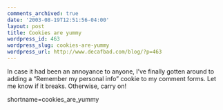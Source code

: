 ```yaml
---
comments_archived: true
date: '2003-08-19T12:51:56-04:00'
layout: post
title: Cookies are yummy
wordpress_id: 463
wordpress_slug: cookies-are-yummy
wordpress_url: http://www.decafbad.com/blog/?p=463
---
```

<p>In case it had been an annoyance to anyone, I&#8217;ve finally gotten around to adding a &#8220;Remember my personal info&#8221; cookie to my comment forms.  Let me know if it breaks.  Otherwise, carry on!</p>
<!--more-->
shortname=cookies_are_yummy
